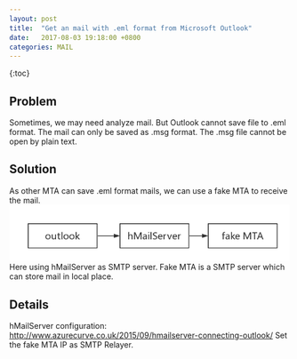```yaml
---
layout: post
title:  "Get an mail with .eml format from Microsoft Outlook"
date:   2017-08-03 19:18:00 +0800
categories: MAIL
---
```


{:toc}

## Problem
Sometimes, we may need analyze mail. But Outlook cannot save file to .eml format. 
The mail can only be saved as .msg format. The .msg file cannot be open by plain text.

## Solution
As other MTA can save .eml format mails, we can use a fake MTA to receive the mail.
![](https://raw.githubusercontent.com/deniswu1202/jekyll_pages/master/pic/20170803.1.png)
Here using  hMailServer as SMTP server. Fake MTA is a SMTP server which can store mail in local place.

## Details
hMailServer configuration:
http://www.azurecurve.co.uk/2015/09/hmailserver-connecting-outlook/
Set the fake MTA IP as SMTP Relayer.
![]()

